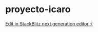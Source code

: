 # proyecto-icaro

[Edit in StackBlitz next generation editor ⚡️](https://stackblitz.com/~/github.com/guillem-aistech/proyecto-icaro)